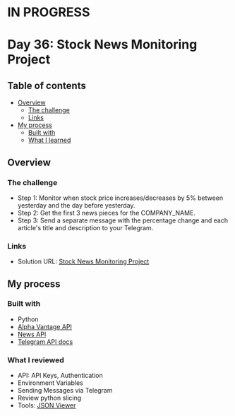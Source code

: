 # IN PROGRESS
# Day 36: Stock News Monitoring Project

## Table of contents

- [Overview](#overview)
  - [The challenge](#the-challenge)
  - [Links](#links)
- [My process](#my-process)
  - [Built with](#built-with)
  - [What I learned](#what-i-learned)

## Overview

### The challenge

- Step 1: Monitor when stock price increases/decreases by 5% between yesterday and the day before yesterday.
- Step 2: Get the first 3 news pieces for the COMPANY_NAME. 
- Step 3: Send a separate message with the percentage change and each article's title and description to your Telegram.  

### Links

- Solution URL: [Stock News Monitoring Project](https://github.com/Mikerniker/100_Days_of_Python/tree/main/Day36)

## My process


### Built with

- Python
- [Alpha Vantage API](https://www.alphavantage.co)
- [News API](https://newsapi.org)
- [Telegram API docs](https://core.telegram.org/bots/api)


### What I reviewed
- API: API Keys, Authentication
- Environment Variables
- Sending Messages via Telegram
- Review python slicing
- Tools: [JSON Viewer](http://jsonviewer.stack.hu/)